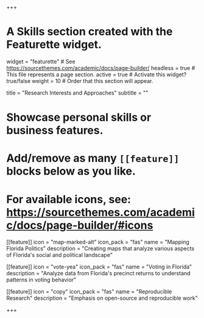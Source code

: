 +++
# A Skills section created with the Featurette widget.
widget = "featurette"  # See https://sourcethemes.com/academic/docs/page-builder/
headless = true  # This file represents a page section.
active = true  # Activate this widget? true/false
weight = 10  # Order that this section will appear.

title = "Research Interests and Approaches"
subtitle = ""

# Showcase personal skills or business features.
# 
# Add/remove as many `[[feature]]` blocks below as you like.
# 
# For available icons, see: https://sourcethemes.com/academic/docs/page-builder/#icons

[[feature]]
  icon = "map-marked-alt"
  icon_pack = "fas"
  name = "Mapping Florida Politics"
  description = "Creating maps that analyze various aspects of Florida's social and political landscape"
  
[[feature]]
  icon = "vote-yea"
  icon_pack = "fas"
  name = "Voting in Florida"
  description = "Analyze data from Florida's precinct returns to understand patterns in voting behavior"  
  
[[feature]]
  icon = "copy"
  icon_pack = "fas"
  name = "Reproducible Research"
  description = "Emphasis on open-source and reproducible work"

+++
